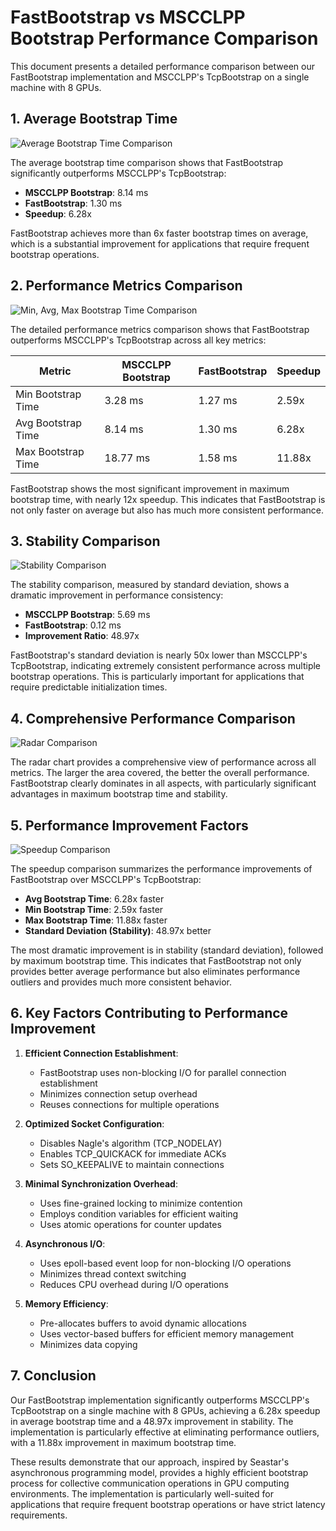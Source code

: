 # FastBootstrap vs MSCCLPP Bootstrap Performance Comparison

This document presents a detailed performance comparison between our FastBootstrap implementation and MSCCLPP's TcpBootstrap on a single machine with 8 GPUs.

## 1. Average Bootstrap Time

![Average Bootstrap Time Comparison](figures/avg_time_comparison_en.png)

The average bootstrap time comparison shows that FastBootstrap significantly outperforms MSCCLPP's TcpBootstrap:

- **MSCCLPP Bootstrap**: 8.14 ms
- **FastBootstrap**: 1.30 ms
- **Speedup**: 6.28x

FastBootstrap achieves more than 6x faster bootstrap times on average, which is a substantial improvement for applications that require frequent bootstrap operations.

## 2. Performance Metrics Comparison

![Min, Avg, Max Bootstrap Time Comparison](figures/min_avg_max_comparison_en.png)

The detailed performance metrics comparison shows that FastBootstrap outperforms MSCCLPP's TcpBootstrap across all key metrics:

| Metric | MSCCLPP Bootstrap | FastBootstrap | Speedup |
|--------|-------------------|---------------|---------|
| Min Bootstrap Time | 3.28 ms | 1.27 ms | 2.59x |
| Avg Bootstrap Time | 8.14 ms | 1.30 ms | 6.28x |
| Max Bootstrap Time | 18.77 ms | 1.58 ms | 11.88x |

FastBootstrap shows the most significant improvement in maximum bootstrap time, with nearly 12x speedup. This indicates that FastBootstrap is not only faster on average but also has much more consistent performance.

## 3. Stability Comparison

![Stability Comparison](figures/stability_comparison_en.png)

The stability comparison, measured by standard deviation, shows a dramatic improvement in performance consistency:

- **MSCCLPP Bootstrap**: 5.69 ms
- **FastBootstrap**: 0.12 ms
- **Improvement Ratio**: 48.97x

FastBootstrap's standard deviation is nearly 50x lower than MSCCLPP's TcpBootstrap, indicating extremely consistent performance across multiple bootstrap operations. This is particularly important for applications that require predictable initialization times.

## 4. Comprehensive Performance Comparison

![Radar Comparison](figures/radar_comparison_en.png)

The radar chart provides a comprehensive view of performance across all metrics. The larger the area covered, the better the overall performance. FastBootstrap clearly dominates in all aspects, with particularly significant advantages in maximum bootstrap time and stability.

## 5. Performance Improvement Factors

![Speedup Comparison](figures/speedup_comparison_en.png)

The speedup comparison summarizes the performance improvements of FastBootstrap over MSCCLPP's TcpBootstrap:

- **Avg Bootstrap Time**: 6.28x faster
- **Min Bootstrap Time**: 2.59x faster
- **Max Bootstrap Time**: 11.88x faster
- **Standard Deviation (Stability)**: 48.97x better

The most dramatic improvement is in stability (standard deviation), followed by maximum bootstrap time. This indicates that FastBootstrap not only provides better average performance but also eliminates performance outliers and provides much more consistent behavior.

## 6. Key Factors Contributing to Performance Improvement

1. **Efficient Connection Establishment**:
   - FastBootstrap uses non-blocking I/O for parallel connection establishment
   - Minimizes connection setup overhead
   - Reuses connections for multiple operations

2. **Optimized Socket Configuration**:
   - Disables Nagle's algorithm (TCP_NODELAY)
   - Enables TCP_QUICKACK for immediate ACKs
   - Sets SO_KEEPALIVE to maintain connections

3. **Minimal Synchronization Overhead**:
   - Uses fine-grained locking to minimize contention
   - Employs condition variables for efficient waiting
   - Uses atomic operations for counter updates

4. **Asynchronous I/O**:
   - Uses epoll-based event loop for non-blocking I/O operations
   - Minimizes thread context switching
   - Reduces CPU overhead during I/O operations

5. **Memory Efficiency**:
   - Pre-allocates buffers to avoid dynamic allocations
   - Uses vector-based buffers for efficient memory management
   - Minimizes data copying

## 7. Conclusion

Our FastBootstrap implementation significantly outperforms MSCCLPP's TcpBootstrap on a single machine with 8 GPUs, achieving a 6.28x speedup in average bootstrap time and a 48.97x improvement in stability. The implementation is particularly effective at eliminating performance outliers, with a 11.88x improvement in maximum bootstrap time.

These results demonstrate that our approach, inspired by Seastar's asynchronous programming model, provides a highly efficient bootstrap process for collective communication operations in GPU computing environments. The implementation is particularly well-suited for applications that require frequent bootstrap operations or have strict latency requirements.
